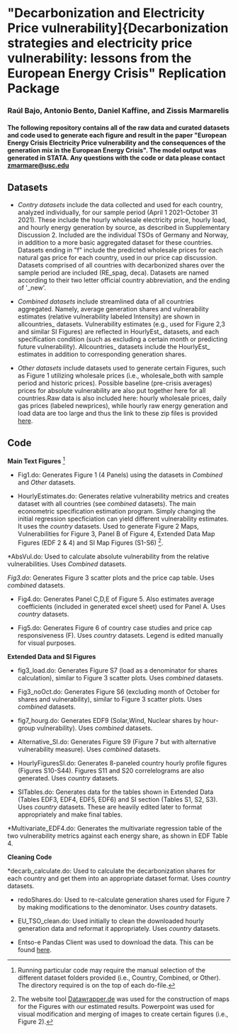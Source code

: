 # "Decarbonization and Electricity Price vulnerability]{Decarbonization strategies and electricity price vulnerability: lessons from the European Energy Crisis" Replication Package
### Raúl Bajo, Antonio Bento, Daniel Kaffine, and Zissis Marmarelis

#### The following repository contains all of the raw data and  curated datasets and code used to generate each figure and result in the paper "European Energy Crisis Electricity Price vulnerability and the consequences of the generation mix in the European Energy Crisis". The model output was generated in STATA. Any questions with the code or data please contact zmarmare@usc.edu

## Datasets 

 * *Contry datasets* include the data collected and used for each country, analyzed individually, for our sample period (April 1 2021-October 31 2021). These include the hourly wholesale electricity price, hourly load, and hourly energy generation by source, as described in Supplementary Discussion 2. Included are the individual TSOs of Germany and Norway, in addition to a more basic aggregated dataset for these countries. Datasets ending in "f" include the predicted wholesale prices for each natural gas price for each country, used in our price cap discussion. Datasets comprised of all countries with decarbonized shares over the sample period are included (RE_spag, deca).  Datasets are named according to their two letter official country abbreviation, and the ending of '_new'.  

 * *Combined datasets* include streamlined data of all countries aggregated. Namely, average generation shares and vulnerability estimates (relative vulnerability labeled Intensity) are shown in allcountries_ datasets. Vulnerability estimates (e.g., used for Figure 2,3 and similar SI Figures) are reflected in HourlyEst_ datasets, and each specification condition (such as excluding a certain month or predicting future vulnerability).  Allcountries_ datasets include the HourlyEst_ estimates in addition to corresponding generation shares.
 
 * *Other datasets* include datasets used to generate certain Figures, such as Figure 1 utilizing wholesale prices (i.e., wholesale_both with sample period and historic prices). Possible baseline (pre-crisis averages) prices for absolute vulnerability are also put together here for all countries.Raw data is also included here: hourly wholesale prices, daily gas prices (labeled newprices), while hourly raw energy generation and load data are too large and thus the link to these zip files is provided [here](https://drive.google.com/drive/folders/1iyNvfgKGQ_N0W-IvbxpxyQ3Im6CjiiJI?usp=sharing).


## Code

**Main Text Figures** [^1] 

 * Fig1.do: Generates Figure 1 (4 Panels) using the datasets in *Combined* and *Other* datasets.

 * HourlyEstimates.do: Generates relative vulnerability metrics and creates dataset with all countries (see *combined* datasets). The main econometric specification estimation program. Simply changing the initial regression specficiation can yield different vulnerability estimates. It uses the *country* datasets. Used to generate Figure 2 Maps, Vulnerabilities for Figure 3, Panel B of Figure 4, Extended Data Map Figures (EDF 2 & 4) and SI Map Figures (S1-S6) [^2].
 
  *AbsVul.do: Used to calculate absolute vulnerability from the relative vulnerabilities. Uses *Combined* datasets. 
  
  *Fig3.do*: Generates Figure 3 scatter plots and the price cap table. Uses *combined* datasets.
  
 * Fig4.do: Generates Panel C,D,E of Figure 5. Also estimates average coefficients (included in generated excel sheet) used for Panel A. Uses *country* datasets.
 
 * Fig5.do: Generates Figure 6 of country case studies and price cap responsiveness (F). Uses *country* datasets. Legend is edited manually for visual purposes.
 
 **Extended Data and SI Figures**
 
 * fig3_load.do: Generates Figure S7 (load as a denominator for shares calculation), similar to Figure 3 scatter plots. Uses *combined* datasets.
 
  * Fig3_noOct.do: Generates Figure S6 (excluding month of October for shares and vulnerability), similar to Figure 3 scatter plots. Uses *combined* datasets.
 
 * fig7_hourg.do: Generates EDF9 (Solar,Wind, Nuclear shares by hour-group vulnerability). Uses *combined* datasets.
 
 * Alternative_SI.do: Generates Figure S9 (Figure 7 but with alternative vulnerability measure). Uses *combined* datasets.
  
 * HourlyFiguresSI.do: Generates 8-paneled country hourly profile figures (Figures S10-S44). Figures S11 and S20 correlelograms are also generated. Uses *country* datasets.
 
 * SITables.do: Generates data for the tables shown in Extended Data (Tables EDF3, EDF4, EDF5, EDF6) and SI section (Tables S1, S2, S3). Uses *country* datasets. These are heavily edited later to format appropriately and make final tables.
 
 *Multivariate_EDF4.do: Generates the multivariate regression table of the two vulnerability metrics against each energy share, as shown in EDF Table 4.
 
 **Cleaning Code**
 
 *decarb_calculate.do: Used to calculate the decarbonization shares for each country and get them into an appropriate dataset format. Uses *country* datasets. 
 
 * redoShares.do: Used to re-calculate generation shares used for Figure 7 by making modifications to the denominator. Uses *country* datasets.
 
 * EU_TSO_clean.do: Used initially to clean the downloaded hourly generation data and reformat it appropriately. Uses *country* datasets.
 
 

 * Entso-e Pandas Client was used to download the data. This can be found [here](https://github.com/EnergieID/entsoe-py).
 
 
 [^1]: Running particular code may require the manual selection of the different dataset folders provided (i.e., Country, Combined, or Other). The directory required is on the top of each do-file.
 [^2]: The website tool [Datawrapper.de](https://datawrapper.dwcdn.net/B37ic/1/) was used for the construction of maps for the Figures with our estimated results. Powerpoint was used for visual modification and merging of images to create certain figures (i.e., Figure 2).
